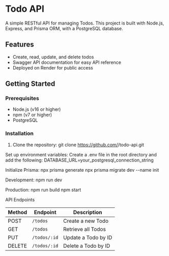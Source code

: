 # Todo API

A simple RESTful API for managing Todos. This project is built with Node.js, Express, and Prisma ORM, with a PostgreSQL database.

## Features
- Create, read, update, and delete todos
- Swagger API documentation for easy API reference
- Deployed on Render for public access

## Getting Started


### Prerequisites
- Node.js (v16 or higher)
- npm (v7 or higher)
- PostgreSQL

### Installation
1. Clone the repository:
   git clone https://github.com/<username>/todo-api.git


Set up environment variables: Create a .env file in the root directory and add the following:
    DATABASE_URL=your_postgresql_connection_string

Initialize Prisma:
    npx prisma generate
    npx prisma migrate dev --name init

Development:
    npm run dev

Production:
    npm run build
    npm start


API Endpoints


| Method | Endpoint       | Description                   |
|--------|----------------|-------------------------------|
| POST   | `/todos`       | Create a new Todo             |
| GET    | `/todos`       | Retrieve all Todos            |
| PUT    | `/todos/:id`   | Update a Todo by ID           |
| DELETE | `/todos/:id`   | Delete a Todo by ID           |
